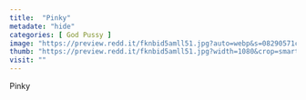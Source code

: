 ```yaml
---
title:  "Pinky"
metadate: "hide"
categories: [ God Pussy ]
image: "https://preview.redd.it/fknbid5amll51.jpg?auto=webp&s=08290571cbcb521832da470afd72f18c77eaf7f7"
thumb: "https://preview.redd.it/fknbid5amll51.jpg?width=1080&crop=smart&auto=webp&s=8e54db98a58581d3b6128d7ad3b7973256503434"
visit: ""
---
```

Pinky

